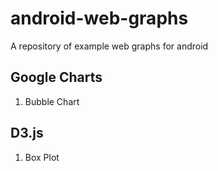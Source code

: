 android-web-graphs
==================

A repository of example web graphs for android

Google Charts
--------------
1. Bubble Chart



D3.js
--------------
1. Box Plot
